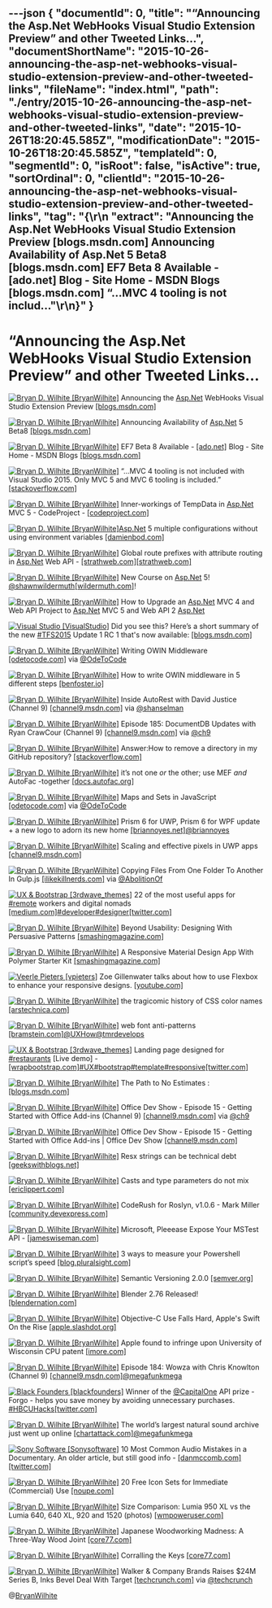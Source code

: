 ---json
{
  "documentId": 0,
  "title": "“Announcing the Asp.Net WebHooks Visual Studio Extension Preview” and other Tweeted Links…",
  "documentShortName": "2015-10-26-announcing-the-asp-net-webhooks-visual-studio-extension-preview-and-other-tweeted-links",
  "fileName": "index.html",
  "path": "./entry/2015-10-26-announcing-the-asp-net-webhooks-visual-studio-extension-preview-and-other-tweeted-links",
  "date": "2015-10-26T18:20:45.585Z",
  "modificationDate": "2015-10-26T18:20:45.585Z",
  "templateId": 0,
  "segmentId": 0,
  "isRoot": false,
  "isActive": true,
  "sortOrdinal": 0,
  "clientId": "2015-10-26-announcing-the-asp-net-webhooks-visual-studio-extension-preview-and-other-tweeted-links",
  "tag": "{\r\n  \"extract\": \"Announcing the Asp.Net WebHooks Visual Studio Extension Preview [blogs.msdn.com]  Announcing Availability of Asp.Net 5 Beta8 [blogs.msdn.com]  EF7 Beta 8 Available - [ado.net]  Blog - Site Home - MSDN Blogs [blogs.msdn.com]  “…MVC 4 tooling is not includ...\"\r\n}"
}
---

# “Announcing the Asp.Net WebHooks Visual Studio Extension Preview” and other Tweeted Links…

[<img alt="Bryan D. Wilhite [BryanWilhite]" src="https://songhay.blob.core.windows.net/shared-social-twitter/BryanWilhite.jpeg">](http://songhayblog.azurewebsites.net/ "Bryan D. Wilhite [BryanWilhite]") Announcing the [Asp.Net](http://www.asp.net/) WebHooks Visual Studio Extension Preview [[blogs.msdn.com]](http://blogs.msdn.com/b/webdev/archive/2015/09/29/announcing-the-asp-net-webhooks-visual-studio-extension-preview.aspx?WT.mc_id=DX_MVP4025064)

[<img alt="Bryan D. Wilhite [BryanWilhite]" src="https://songhay.blob.core.windows.net/shared-social-twitter/BryanWilhite.jpeg">](http://songhayblog.azurewebsites.net/ "Bryan D. Wilhite [BryanWilhite]") Announcing Availability of [Asp.Net](http://www.asp.net/) 5 Beta8 [[blogs.msdn.com]](http://blogs.msdn.com/b/webdev/archive/2015/10/15/announcing-availability-of-asp-net-5-beta8.aspx)

[<img alt="Bryan D. Wilhite [BryanWilhite]" src="https://songhay.blob.core.windows.net/shared-social-twitter/BryanWilhite.jpeg">](http://songhayblog.azurewebsites.net/ "Bryan D. Wilhite [BryanWilhite]") EF7 Beta 8 Available - [[ado.net]](http://ADO.NET) Blog - Site Home - MSDN Blogs [[blogs.msdn.com]](http://blogs.msdn.com/b/adonet/archive/2015/10/15/ef7-beta-8-available.aspx)

[<img alt="Bryan D. Wilhite [BryanWilhite]" src="https://songhay.blob.core.windows.net/shared-social-twitter/BryanWilhite.jpeg">](http://songhayblog.azurewebsites.net/ "Bryan D. Wilhite [BryanWilhite]") “…MVC 4 tooling is not included with Visual Studio 2015. Only MVC 5 and MVC 6 tooling is included.” [[stackoverflow.com]](http://stackoverflow.com/questions/31594763/visual-studio-2015-razor-view-mvc-types-not-recognized/31618080?stw=2#31618080)

[<img alt="Bryan D. Wilhite [BryanWilhite]" src="https://songhay.blob.core.windows.net/shared-social-twitter/BryanWilhite.jpeg">](http://songhayblog.azurewebsites.net/ "Bryan D. Wilhite [BryanWilhite]") Inner-workings of TempData in [Asp.Net](http://www.asp.net/) MVC 5 - CodeProject - [[codeproject.com]](http://www.codeproject.com/Articles/1037946/Inner-workings-of-TempData-in-ASP-NET-MVC)

[<img alt="Bryan D. Wilhite [BryanWilhite]" src="https://songhay.blob.core.windows.net/shared-social-twitter/BryanWilhite.jpeg">](http://songhayblog.azurewebsites.net/ "Bryan D. Wilhite [BryanWilhite]")[Asp.Net](http://www.asp.net/) 5 multiple configurations without using environment variables [[damienbod.com]](http://damienbod.com/2015/10/11/asp-net-5-multiple-configurations-without-using-environment-variables/)

[<img alt="Bryan D. Wilhite [BryanWilhite]" src="https://songhay.blob.core.windows.net/shared-social-twitter/BryanWilhite.jpeg">](http://songhayblog.azurewebsites.net/ "Bryan D. Wilhite [BryanWilhite]") Global route prefixes with attribute routing in [Asp.Net](http://www.asp.net/) Web API - [[strathweb.com]](http://www.strathweb.com/2015/10/global-route-prefixes-with-attribute-routing-in-asp-net-web-api/)[[strathweb.com]](http://www.strathweb.com/2015/10/global-route-prefixes-with-attribute-routing-in-asp-net-web-api/)

[<img alt="Bryan D. Wilhite [BryanWilhite]" src="https://songhay.blob.core.windows.net/shared-social-twitter/BryanWilhite.jpeg">](http://songhayblog.azurewebsites.net/ "Bryan D. Wilhite [BryanWilhite]") New Course on [Asp.Net](http://www.asp.net/) 5! [@shawnwildermuth](http://twitter.com/shawnwildermuth)[[wildermuth.com]](http://wildermuth.com/2015/10/11/New_Course_on_ASP_NET_5)!

[<img alt="Bryan D. Wilhite [BryanWilhite]" src="https://songhay.blob.core.windows.net/shared-social-twitter/BryanWilhite.jpeg">](http://songhayblog.azurewebsites.net/ "Bryan D. Wilhite [BryanWilhite]") How to Upgrade an [Asp.Net](http://www.asp.net/) MVC 4 and Web API Project to [Asp.Net](http://www.asp.net/) MVC 5 and Web API 2 [Asp.Net](http://www.asp.net/mvc/overview/releases/how-to-upgrade-an-aspnet-mvc-4-and-web-api-project-to-aspnet-mvc-5-and-web-api-2)

[<img alt="Visual Studio [VisualStudio]" src="https://songhay.blob.core.windows.net/shared-social-twitter/VisualStudio.png">](http://www.visualstudio.com/ "Visual Studio [VisualStudio]") Did you see this? Here’s a short summary of the new [#TFS2015](http://search.twitter.com/search?q=%23TFS2015) Update 1 RC 1 that's now available: [[blogs.msdn.com]](http://blogs.msdn.com/b/visualstudio/archive/2015/10/09/team-foundation-server-2015-update-1-rc-1.aspx)

[<img alt="Bryan D. Wilhite [BryanWilhite]" src="https://songhay.blob.core.windows.net/shared-social-twitter/BryanWilhite.jpeg">](http://songhayblog.azurewebsites.net/ "Bryan D. Wilhite [BryanWilhite]") Writing OWIN Middleware [[odetocode.com]](http://odetocode.com/blogs/scott/archive/2013/11/11/writing-owin-middleware.aspx) via [@OdeToCode](http://twitter.com/OdeToCode)

[<img alt="Bryan D. Wilhite [BryanWilhite]" src="https://songhay.blob.core.windows.net/shared-social-twitter/BryanWilhite.jpeg">](http://songhayblog.azurewebsites.net/ "Bryan D. Wilhite [BryanWilhite]") How to write OWIN middleware in 5 different steps [[benfoster.io]](http://benfoster.io/blog/how-to-write-owin-middleware-in-5-different-steps)

[<img alt="Bryan D. Wilhite [BryanWilhite]" src="https://songhay.blob.core.windows.net/shared-social-twitter/BryanWilhite.jpeg">](http://songhayblog.azurewebsites.net/ "Bryan D. Wilhite [BryanWilhite]") Inside AutoRest with David Justice (Channel 9) [[channel9.msdn.com]](https://channel9.msdn.com/Shows/Azure-Friday/Inside-AutoRest-with-David-Justice) via [@shanselman](http://twitter.com/shanselman)

[<img alt="Bryan D. Wilhite [BryanWilhite]" src="https://songhay.blob.core.windows.net/shared-social-twitter/BryanWilhite.jpeg">](http://songhayblog.azurewebsites.net/ "Bryan D. Wilhite [BryanWilhite]") Episode 185: DocumentDB Updates with Ryan CrawCour (Channel 9) [[channel9.msdn.com]](https://channel9.msdn.com/Shows/Cloud+Cover/Episode-185-DocDB-Updates-with-Ryan-CrawCour) via [@ch9](http://twitter.com/ch9)

[<img alt="Bryan D. Wilhite [BryanWilhite]" src="https://songhay.blob.core.windows.net/shared-social-twitter/BryanWilhite.jpeg">](http://songhayblog.azurewebsites.net/ "Bryan D. Wilhite [BryanWilhite]") Answer:How to remove a directory in my GitHub repository? [[stackoverflow.com]](http://stackoverflow.com/questions/6313126/how-to-remove-a-directory-in-my-github-repository/6313301?stw=2#6313301)

[<img alt="Bryan D. Wilhite [BryanWilhite]" src="https://songhay.blob.core.windows.net/shared-social-twitter/BryanWilhite.jpeg">](http://songhayblog.azurewebsites.net/ "Bryan D. Wilhite [BryanWilhite]") it’s not one *or* the other; use MEF *and* AutoFac -together [[docs.autofac.org]](http://docs.autofac.org/en/latest/integration/mef.html)

[<img alt="Bryan D. Wilhite [BryanWilhite]" src="https://songhay.blob.core.windows.net/shared-social-twitter/BryanWilhite.jpeg">](http://songhayblog.azurewebsites.net/ "Bryan D. Wilhite [BryanWilhite]") Maps and Sets in JavaScript [[odetocode.com]](http://odetocode.com/blogs/scott/archive/2015/10/14/maps-and-sets-in-javascript.aspx) via [@OdeToCode](http://twitter.com/OdeToCode)

[<img alt="Bryan D. Wilhite [BryanWilhite]" src="https://songhay.blob.core.windows.net/shared-social-twitter/BryanWilhite.jpeg">](http://songhayblog.azurewebsites.net/ "Bryan D. Wilhite [BryanWilhite]") Prism 6 for UWP, Prism 6 for WPF update + a new logo to adorn its new home [[briannoyes.net]](http://briannoyes.net/2015/10/15/prism-update-a-new-logo-to-adorn-its-new-home/)[@briannoyes](http://twitter.com/briannoyes)

[<img alt="Bryan D. Wilhite [BryanWilhite]" src="https://songhay.blob.core.windows.net/shared-social-twitter/BryanWilhite.jpeg">](http://songhayblog.azurewebsites.net/ "Bryan D. Wilhite [BryanWilhite]") Scaling and effective pixels in UWP apps [[channel9.msdn.com]](https://channel9.msdn.com/Blogs/One-Dev-Minute/Scaling-and-effective-pixels-in-UWP-apps)

[<img alt="Bryan D. Wilhite [BryanWilhite]" src="https://songhay.blob.core.windows.net/shared-social-twitter/BryanWilhite.jpeg">](http://songhayblog.azurewebsites.net/ "Bryan D. Wilhite [BryanWilhite]") Copying Files From One Folder To Another In Gulp.js [[ilikekillnerds.com]](http://ilikekillnerds.com/2014/07/copying-files-from-one-folder-to-another-in-gulp-js/) via [@AbolitionOf](http://twitter.com/AbolitionOf)

[<img alt="UX & Bootstrap [3rdwave_themes]" src="https://songhay.blob.core.windows.net/shared-social-twitter/3rdwave_themes.png">](http://themes.3rdwavemedia.com/ "UX & Bootstrap [3rdwave_themes]") 22 of the most useful apps for [#remote](http://search.twitter.com/search?q=%23remote) workers and digital nomads [[medium.com]](https://medium.com/life-learning/22-of-the-most-useful-apps-for-remote-workers-and-digital-nomads-727d05f0bc35?utm_content=buffer1bf46&utm_medium=social&utm_source=twitter.com&utm_campaign=buffer)[#developer](http://search.twitter.com/search?q=%23developer)[#designer](http://search.twitter.com/search?q=%23designer)[[twitter.com]](https://twitter.com/3rdwave_themes/status/656417619998822400/photo/1)

[<img alt="Bryan D. Wilhite [BryanWilhite]" src="https://songhay.blob.core.windows.net/shared-social-twitter/BryanWilhite.jpeg">](http://songhayblog.azurewebsites.net/ "Bryan D. Wilhite [BryanWilhite]") Beyond Usability: Designing With Persuasive Patterns [[smashingmagazine.com]](http://www.smashingmagazine.com/2015/10/beyond-usability-designing-with-persuasive-patterns/)

[<img alt="Bryan D. Wilhite [BryanWilhite]" src="https://songhay.blob.core.windows.net/shared-social-twitter/BryanWilhite.jpeg">](http://songhayblog.azurewebsites.net/ "Bryan D. Wilhite [BryanWilhite]") A Responsive Material Design App With Polymer Starter Kit [[smashingmagazine.com]](http://www.smashingmagazine.com/2015/10/responsive-material-design-app-with-polymer-starter-kit/)

[<img alt="Veerle Pieters [vpieters]" src="https://songhay.blob.core.windows.net/shared-social-twitter/vpieters.png">](http://veerle.duoh.com/ "Veerle Pieters [vpieters]") Zoe Gillenwater talks about how to use Flexbox to enhance your responsive designs. [[youtube.com]](https://www.youtube.com/watch?v=_98SE8WUvLk&feature=youtu.be&list=PL37ZVnwpeshHoV6GgvG9WWAP6rjnEdAs9)

[<img alt="Bryan D. Wilhite [BryanWilhite]" src="https://songhay.blob.core.windows.net/shared-social-twitter/BryanWilhite.jpeg">](http://songhayblog.azurewebsites.net/ "Bryan D. Wilhite [BryanWilhite]") the tragicomic history of CSS color names [[arstechnica.com]](http://arstechnica.com/information-technology/2015/10/tomato-versus-ff6347-the-tragicomic-history-of-css-color-names/)

[<img alt="Bryan D. Wilhite [BryanWilhite]" src="https://songhay.blob.core.windows.net/shared-social-twitter/BryanWilhite.jpeg">](http://songhayblog.azurewebsites.net/ "Bryan D. Wilhite [BryanWilhite]") web font anti-patterns [[bramstein.com]](http://bramstein.com/writing/web-font-anti-patterns.html)[@UXHow](http://twitter.com/UXHow)[@tmrdevelops](http://twitter.com/tmrdevelops)

[<img alt="UX & Bootstrap [3rdwave_themes]" src="https://songhay.blob.core.windows.net/shared-social-twitter/3rdwave_themes.png">](http://themes.3rdwavemedia.com/ "UX & Bootstrap [3rdwave_themes]") Landing page designed for [#restaurants](http://search.twitter.com/search?q=%23restaurants) [Live demo] - [[wrapbootstrap.com]](http://wrapbootstrap.com/preview/WB0F50S22)[#UX](http://search.twitter.com/search?q=%23UX)[#bootstrap](http://search.twitter.com/search?q=%23bootstrap)[#template](http://search.twitter.com/search?q=%23template)[#responsive](http://search.twitter.com/search?q=%23responsive)[[twitter.com]](https://twitter.com/3rdwave_themes/status/653967704131530753/photo/1)

[<img alt="Bryan D. Wilhite [BryanWilhite]" src="https://songhay.blob.core.windows.net/shared-social-twitter/BryanWilhite.jpeg">](http://songhayblog.azurewebsites.net/ "Bryan D. Wilhite [BryanWilhite]") The Path to No Estimates : [[blogs.msdn.com]](http://blogs.msdn.com/b/cdndevs/archive/2015/10/15/the-path-to-no-estimates.aspx)

[<img alt="Bryan D. Wilhite [BryanWilhite]" src="https://songhay.blob.core.windows.net/shared-social-twitter/BryanWilhite.jpeg">](http://songhayblog.azurewebsites.net/ "Bryan D. Wilhite [BryanWilhite]") Office Dev Show - Episode 15 - Getting Started with Office Add-ins (Channel 9) [[channel9.msdn.com]](https://channel9.msdn.com/Shows/Office-Dev-Show/Office-Dev-Show-Episode-15-Getting-Started-with-Office-Add-ins) via [@ch9](http://twitter.com/ch9)

[<img alt="Bryan D. Wilhite [BryanWilhite]" src="https://songhay.blob.core.windows.net/shared-social-twitter/BryanWilhite.jpeg">](http://songhayblog.azurewebsites.net/ "Bryan D. Wilhite [BryanWilhite]") Office Dev Show - Episode 15 - Getting Started with Office Add-ins | Office Dev Show [[channel9.msdn.com]](https://channel9.msdn.com/Shows/Office-Dev-Show/Office-Dev-Show-Episode-15-Getting-Started-with-Office-Add-ins)

[<img alt="Bryan D. Wilhite [BryanWilhite]" src="https://songhay.blob.core.windows.net/shared-social-twitter/BryanWilhite.jpeg">](http://songhayblog.azurewebsites.net/ "Bryan D. Wilhite [BryanWilhite]") Resx strings can be technical debt [[geekswithblogs.net]](http://geekswithblogs.net/Aligned/archive/2015/10/14/resx-strings-can-be-technical-debt.aspx)

[<img alt="Bryan D. Wilhite [BryanWilhite]" src="https://songhay.blob.core.windows.net/shared-social-twitter/BryanWilhite.jpeg">](http://songhayblog.azurewebsites.net/ "Bryan D. Wilhite [BryanWilhite]") Casts and type parameters do not mix [[ericlippert.com]](http://ericlippert.com/2015/10/14/casts-and-type-parameters-do-not-mix/)

[<img alt="Bryan D. Wilhite [BryanWilhite]" src="https://songhay.blob.core.windows.net/shared-social-twitter/BryanWilhite.jpeg">](http://songhayblog.azurewebsites.net/ "Bryan D. Wilhite [BryanWilhite]") CodeRush for Roslyn, v1.0.6 - Mark Miller [[community.devexpress.com]](https://community.devexpress.com/blogs/markmiller/archive/2015/10/15/coderush-for-roslyn-v1-0-6.aspx)

[<img alt="Bryan D. Wilhite [BryanWilhite]" src="https://songhay.blob.core.windows.net/shared-social-twitter/BryanWilhite.jpeg">](http://songhayblog.azurewebsites.net/ "Bryan D. Wilhite [BryanWilhite]") Microsoft, Pleeease Expose Your MSTest API - [[jameswiseman.com]](http://www.jameswiseman.com/blog/2015/10/13/microsoft-pleeease-expose-your-mstest-api/?utm_campaign=shareaholic&utm_medium=twitter&utm_source=socialnetwork)

[<img alt="Bryan D. Wilhite [BryanWilhite]" src="https://songhay.blob.core.windows.net/shared-social-twitter/BryanWilhite.jpeg">](http://songhayblog.azurewebsites.net/ "Bryan D. Wilhite [BryanWilhite]") 3 ways to measure your Powershell script’s speed [[blog.pluralsight.com]](http://blog.pluralsight.com/measure-powershell-scripts-speed)

[<img alt="Bryan D. Wilhite [BryanWilhite]" src="https://songhay.blob.core.windows.net/shared-social-twitter/BryanWilhite.jpeg">](http://songhayblog.azurewebsites.net/ "Bryan D. Wilhite [BryanWilhite]") Semantic Versioning 2.0.0 [[semver.org]](http://semver.org/)

[<img alt="Bryan D. Wilhite [BryanWilhite]" src="https://songhay.blob.core.windows.net/shared-social-twitter/BryanWilhite.jpeg">](http://songhayblog.azurewebsites.net/ "Bryan D. Wilhite [BryanWilhite]") Blender 2.76 Released! [[blendernation.com]](http://www.blendernation.com/2015/10/12/blender-2-76-released/)

[<img alt="Bryan D. Wilhite [BryanWilhite]" src="https://songhay.blob.core.windows.net/shared-social-twitter/BryanWilhite.jpeg">](http://songhayblog.azurewebsites.net/ "Bryan D. Wilhite [BryanWilhite]") Objective-C Use Falls Hard, Apple's Swift On the Rise [[apple.slashdot.org]](http://apple.slashdot.org/story/15/10/13/2132204/objective-c-use-falls-hard-apples-swift-on-the-rise)

[<img alt="Bryan D. Wilhite [BryanWilhite]" src="https://songhay.blob.core.windows.net/shared-social-twitter/BryanWilhite.jpeg">](http://songhayblog.azurewebsites.net/ "Bryan D. Wilhite [BryanWilhite]") Apple found to infringe upon University of Wisconsin CPU patent [[imore.com]](http://www.imore.com/apple-found-infringe-upon-university-wisconsin-cpu-patent)

[<img alt="Bryan D. Wilhite [BryanWilhite]" src="https://songhay.blob.core.windows.net/shared-social-twitter/BryanWilhite.jpeg">](http://songhayblog.azurewebsites.net/ "Bryan D. Wilhite [BryanWilhite]") Episode 184: Wowza with Chris Knowlton (Channel 9) [[channel9.msdn.com]](https://channel9.msdn.com/Shows/Cloud+Cover/Episode-184-Wowza-with-Chris-Knowlton)[@megafunkmega](http://twitter.com/megafunkmega)

[<img alt="Black Founders [blackfounders]" src="https://songhay.blob.core.windows.net/shared-social-twitter/blackfounders.png">](http://www.blackfounders.com/ "Black Founders [blackfounders]") Winner of the [@CapitalOne](http://twitter.com/CapitalOne) API prize - Forgo - helps you save money by avoiding unnecessary purchases. [#HBCUHacks](http://search.twitter.com/search?q=%23HBCUHacks)[[twitter.com]](https://twitter.com/blackfounders/status/653393188267380736/photo/1)

[<img alt="Bryan D. Wilhite [BryanWilhite]" src="https://songhay.blob.core.windows.net/shared-social-twitter/BryanWilhite.jpeg">](http://songhayblog.azurewebsites.net/ "Bryan D. Wilhite [BryanWilhite]") The world’s largest natural sound archive just went up online [[chartattack.com]](http://www.chartattack.com/news/2015/08/06/worlds-largest-natural-sound-archive/)[@megafunkmega](http://twitter.com/megafunkmega)

[<img alt="Sony Software [Sonysoftware]" src="https://songhay.blob.core.windows.net/shared-social-twitter/Sonysoftware.jpg">](http://www.sonycreativesoftware.com/ "Sony Software [Sonysoftware]") 10 Most Common Audio Mistakes in a Documentary. An older article, but still good info - [[danmccomb.com]](http://www.danmccomb.com/tips/10-most-common-film-audio-mistakes/)[[twitter.com]](https://twitter.com/Sonysoftware/status/653967254992908288/photo/1)

[<img alt="Bryan D. Wilhite [BryanWilhite]" src="https://songhay.blob.core.windows.net/shared-social-twitter/BryanWilhite.jpeg">](http://songhayblog.azurewebsites.net/ "Bryan D. Wilhite [BryanWilhite]") 20 Free Icon Sets for Immediate (Commercial) Use [[noupe.com]](http://www.noupe.com/essentials/icons-fonts/20-free-icon-sets-for-immediate-commercial-use-93441.html)

[<img alt="Bryan D. Wilhite [BryanWilhite]" src="https://songhay.blob.core.windows.net/shared-social-twitter/BryanWilhite.jpeg">](http://songhayblog.azurewebsites.net/ "Bryan D. Wilhite [BryanWilhite]") Size Comparison: Lumia 950 XL vs the Lumia 640, 640 XL, 920 and 1520 (photos) [[wmpoweruser.com]](http://wmpoweruser.com/size-comparison-lumia-950-xl-vs-the-lumia-640-640-xl-920-and-1520-photos/)

[<img alt="Bryan D. Wilhite [BryanWilhite]" src="https://songhay.blob.core.windows.net/shared-social-twitter/BryanWilhite.jpeg">](http://songhayblog.azurewebsites.net/ "Bryan D. Wilhite [BryanWilhite]") Japanese Woodworking Madness: A Three-Way Wood Joint [[core77.com]](http://www.core77.com//posts/41624/Japanese-Woodworking-Madness-A-Three-Way-Wood-Joint)

[<img alt="Bryan D. Wilhite [BryanWilhite]" src="https://songhay.blob.core.windows.net/shared-social-twitter/BryanWilhite.jpeg">](http://songhayblog.azurewebsites.net/ "Bryan D. Wilhite [BryanWilhite]") Corralling the Keys [[core77.com]](http://www.core77.com/posts/41695/Corralling-the-Keys)

[<img alt="Bryan D. Wilhite [BryanWilhite]" src="https://songhay.blob.core.windows.net/shared-social-twitter/BryanWilhite.jpeg">](http://songhayblog.azurewebsites.net/ "Bryan D. Wilhite [BryanWilhite]") Walker & Company Brands Raises $24M Series B, Inks Bevel Deal With Target [[techcrunch.com]](http://techcrunch.com/2015/09/28/walker-company-brands-raises-24m-series-b-inks-bevel-deal-with-target/) via [@techcrunch](http://twitter.com/techcrunch)

@[BryanWilhite](https://twitter.com/BryanWilhite)
